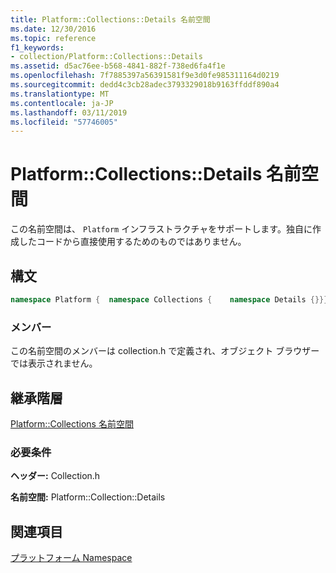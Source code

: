```yaml
---
title: Platform::Collections::Details 名前空間
ms.date: 12/30/2016
ms.topic: reference
f1_keywords:
- collection/Platform::Collections::Details
ms.assetid: d5ac76ee-b568-4841-882f-738ed6fa4f1e
ms.openlocfilehash: 7f7885397a56391581f9e3d0fe985311164d0219
ms.sourcegitcommit: dedd4c3cb28adec3793329018b9163ffddf890a4
ms.translationtype: MT
ms.contentlocale: ja-JP
ms.lasthandoff: 03/11/2019
ms.locfileid: "57746005"
---
```

# <a name="platformcollectionsdetails-namespace"></a>Platform::Collections::Details 名前空間

この名前空間は、 `Platform` インフラストラクチャをサポートします。独自に作成したコードから直接使用するためのものではありません。

## <a name="syntax"></a>構文

```cpp
namespace Platform {  namespace Collections {    namespace Details {}}}
```

### <a name="members"></a>メンバー

この名前空間のメンバーは collection.h で定義され、オブジェクト ブラウザーでは表示されません。

## <a name="inheritance-hierarchy"></a>継承階層

[Platform::Collections 名前空間](../cppcx/platform-collections-namespace.md)

### <a name="requirements"></a>必要条件

**ヘッダー:** Collection.h

**名前空間:** Platform::Collection::Details

## <a name="see-also"></a>関連項目

[プラットフォーム Namespace](platform-namespace-c-cx.md)
